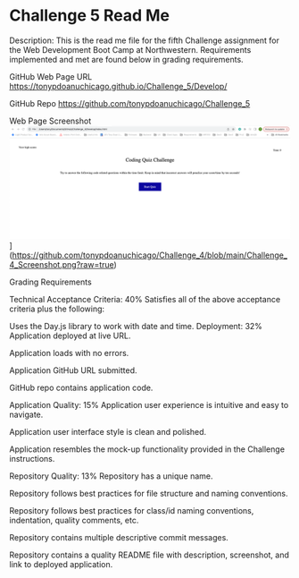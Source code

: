 # Challenge 5 Read Me

Description:  This is the read me file for the fifth Challenge assignment for the Web Development Boot Camp at Northwestern.  Requirements implemented and met are found below in grading requirements.

GitHub Web Page URL
https://tonypdoanuchicago.github.io/Challenge_5/Develop/

GitHub Repo
https://github.com/tonypdoanuchicago/Challenge_5

Web Page Screenshot
![alt text](https://github.com/tonypdoanuchicago/Challenge_4/blob/main/Challenge_4_Screenshot.png)](https://github.com/tonypdoanuchicago/Challenge_4/blob/main/Challenge_4_Screenshot.png?raw=true)


Grading Requirements

Technical Acceptance Criteria: 40%
Satisfies all of the above acceptance criteria plus the following:

Uses the Day.js library to work with date and time.
Deployment: 32%
Application deployed at live URL.

Application loads with no errors.

Application GitHub URL submitted.

GitHub repo contains application code.

Application Quality: 15%
Application user experience is intuitive and easy to navigate.

Application user interface style is clean and polished.

Application resembles the mock-up functionality provided in the Challenge instructions.

Repository Quality: 13%
Repository has a unique name.

Repository follows best practices for file structure and naming conventions.

Repository follows best practices for class/id naming conventions, indentation, quality comments, etc.

Repository contains multiple descriptive commit messages.

Repository contains a quality README file with description, screenshot, and link to deployed application.